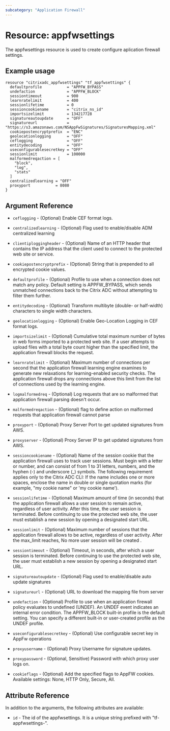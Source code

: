 ```yaml
---
subcategory: "Application Firewall"
---
```


# Resource: appfwsettings

The appfwsettings resource is used to create configure aplication firewall settings.


## Example usage

```hcl
resource "citrixadc_appfwsettings" "tf_appfwsettings" {
  defaultprofile           = "APPFW_BYPASS"
  undefaction              = "APPFW_BLOCK"
  sessiontimeout           = 900
  learnratelimit           = 400
  sessionlifetime          = 0
  sessioncookiename        = "citrix_ns_id"
  importsizelimit          = 134217728
  signatureautoupdate      = "OFF"
  signatureurl             = "https://s3.amazonaws.com/NSAppFwSignatures/SignaturesMapping.xml"
  cookiepostencryptprefix  = "ENC"
  geolocationlogging       = "OFF"
  ceflogging               = "OFF"
  entitydecoding           = "OFF"
  useconfigurablesecretkey = "OFF"
  sessionlimit             = 100000
  malformedreqaction = [
    "block",
    "log",
    "stats"
  ]
  centralizedlearning = "OFF"
  proxyport           = 8080
}
```


## Argument Reference

* `ceflogging` - (Optional) Enable CEF format logs.
* `centralizedlearning` - (Optional) Flag used to enable/disable ADM centralized learning
* `clientiploggingheader` - (Optional) Name of an HTTP header that contains the IP address that the client used to connect to the protected web site or service.
* `cookiepostencryptprefix` - (Optional) String that is prepended to all encrypted cookie values.
* `defaultprofile` - (Optional) Profile to use when a connection does not match any policy. Default setting is APPFW_BYPASS, which sends unmatched connections back to the Citrix ADC without attempting to filter them further.
* `entitydecoding` - (Optional) Transform multibyte (double- or half-width) characters to single width characters.
* `geolocationlogging` - (Optional) Enable Geo-Location Logging in CEF format logs.
* `importsizelimit` - (Optional) Cumulative total maximum number of bytes in web forms imported to a protected web site. If a user attempts to upload files with a total byte count higher than the specified limit, the application firewall blocks the request.
* `learnratelimit` - (Optional) Maximum number of connections per second that the application firewall learning engine examines to generate new relaxations for learning-enabled security checks. The application firewall drops any connections above this limit from the list of connections used by the learning engine.
* `logmalformedreq` - (Optional) Log requests that are so malformed that application firewall parsing doesn't occur.
* `malformedreqaction` - (Optional) flag to define action on malformed requests that application firewall cannot parse
* `proxyport` - (Optional) Proxy Server Port to get updated signatures from AWS.
* `proxyserver` - (Optional) Proxy Server IP to get updated signatures from AWS.
* `sessioncookiename` - (Optional) Name of the session cookie that the application firewall uses to track user sessions.  Must begin with a letter or number, and can consist of from 1 to 31 letters, numbers, and the hyphen (-) and underscore (\_) symbols.  The following requirement applies only to the Citrix ADC CLI: If the name includes one or more spaces, enclose the name in double or single quotation marks (for example, "my cookie name" or 'my cookie name').
* `sessionlifetime` - (Optional) Maximum amount of time (in seconds) that the application firewall allows a user session to remain active, regardless of user activity. After this time, the user session is terminated. Before continuing to use the protected web site, the user must establish a new session by opening a designated start URL.
* `sessionlimit` - (Optional) Maximum number of sessions that the application firewall allows to be active, regardless of user activity. After the max_limit reaches, No more user session will be created .
* `sessiontimeout` - (Optional) Timeout, in seconds, after which a user session is terminated. Before continuing to use the protected web site, the user must establish a new session by opening a designated start URL.
* `signatureautoupdate` - (Optional) Flag used to enable/disable auto update signatures
* `signatureurl` - (Optional) URL to download the mapping file from server
* `undefaction` - (Optional) Profile to use when an application firewall policy evaluates to undefined (UNDEF).  An UNDEF event indicates an internal error condition. The APPFW_BLOCK built-in profile is the default setting. You can specify a different built-in or user-created profile as the UNDEF profile.
* `useconfigurablesecretkey` - (Optional) Use configurable secret key in AppFw operations

* `proxyusername` - (Optional) Proxy Username for signature updates.
* `proxypassword` - (Optional, Sensitive) Password with which proxy user logs on.
* `cookieflags` - (Optional) Add the specified flags to AppFW cookies. Available settings: None, HTTP Only, Secure, All.


## Attribute Reference

In addition to the arguments, the following attributes are available:

* `id` - The id of the appfwsettings. It is a unique string prefixed with "tf-appfwsettings-".
